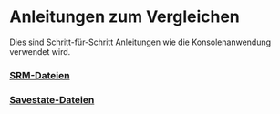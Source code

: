 ﻿# Anleitungen zum Vergleichen

Dies sind Schritt-für-Schritt Anleitungen wie die Konsolenanwendung verwendet wird.

### <a href=guides/SRM>SRM-Dateien</a>
### <a href=guides/Snes9x>Savestate-Dateien</a>
